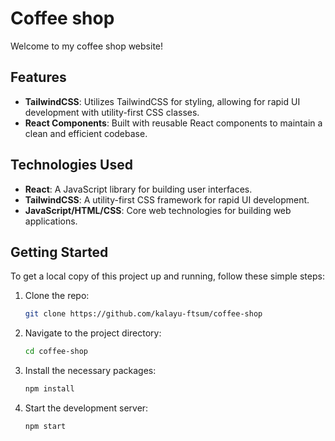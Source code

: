 # Coffee shop

Welcome to my coffee shop website!

## Features

- **TailwindCSS**: Utilizes TailwindCSS for styling, allowing for rapid UI development with utility-first CSS classes.
- **React Components**: Built with reusable React components to maintain a clean and efficient codebase.

## Technologies Used

- **React**: A JavaScript library for building user interfaces.
- **TailwindCSS**: A utility-first CSS framework for rapid UI development.
- **JavaScript/HTML/CSS**: Core web technologies for building web applications.

## Getting Started

To get a local copy of this project up and running, follow these simple steps:

1. Clone the repo:
   ```bash
   git clone https://github.com/kalayu-ftsum/coffee-shop
   ```

2. Navigate to the project directory:
   ```bash
   cd coffee-shop
   ```

3. Install the necessary packages:
   ```bash
   npm install
   ```

4. Start the development server:
   ```bash
   npm start
   ```
